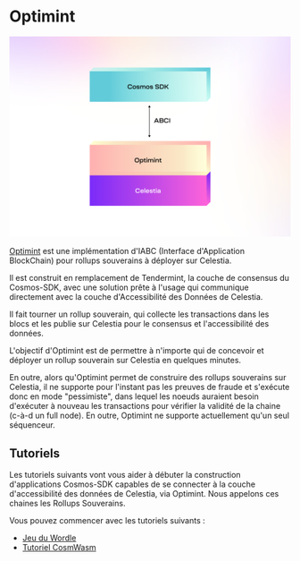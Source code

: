 # Optimint

![optimint](/img/optimint.png)

[Optimint](https://github.com/celestiaorg/optimint) est une implémentation d'IABC (Interface d'Application BlockChain) pour rollups souverains à déployer sur Celestia.

Il est construit en remplacement de Tendermint, la couche de consensus du Cosmos-SDK, avec une solution prête à l'usage qui communique directement avec la couche d'Accessibilité des Données de Celestia.

Il fait tourner un rollup souverain, qui collecte les transactions dans les blocs et les publie sur Celestia pour le consensus et l'accessibilité des données.

L'objectif d'Optimint est de permettre à n'importe qui de concevoir et déployer un rollup souverain sur Celestia en quelques minutes.

En outre, alors qu'Optimint permet de construire des rollups souverains sur Celestia, il ne supporte pour l'instant pas les preuves de fraude et s'exécute donc en mode "pessimiste", dans lequel les noeuds auraient besoin d'exécuter à nouveau les transactions pour vérifier la validité de la chaine (c-à-d un full node). En outre, Optimint ne supporte actuellement qu'un seul séquenceur.

## Tutoriels

Les tutoriels suivants vont vous aider à débuter la construction d'applications Cosmos-SDK capables de se connecter à la couche d'accessibilité des données de Celestia, via Optimint. Nous appelons ces chaines les Rollups Souverains.

Vous pouvez commencer avec les tutoriels suivants :

- [Jeu du Wordle](./wordle.md)
- [Tutoriel CosmWasm](./cosmwasm.md)

